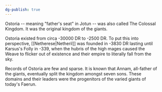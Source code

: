 ```yaml
---
dg-publish: true
---
```


Ostoria -- meaning "father's seat" in Jotun -- was also called The Colossal Kingdom. It was the original kingdom of the giants. 

Ostoria existed from circa -30000 DR to -2500 DR. To put this into perspective, [[Netherese|Netheril]] was founded in -3830 DR lasting until Karsus's Folly in -339, when the hubris of the high mages caused the Weave to flicker out of existence and their empire to literally fall from the sky.

Records of Ostoria are few and sparse. It is known that Annam, all-father of the giants, eventually split the kingdom amongst seven sons. These domains and their leaders were the progenitors of the varied giants of today's Faerun.